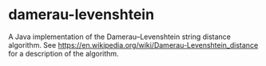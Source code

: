 # damerau-levenshtein
A Java implementation of the Damerau–Levenshtein string distance algorithm. See https://en.wikipedia.org/wiki/Damerau-Levenshtein_distance for a description of the algorithm.
